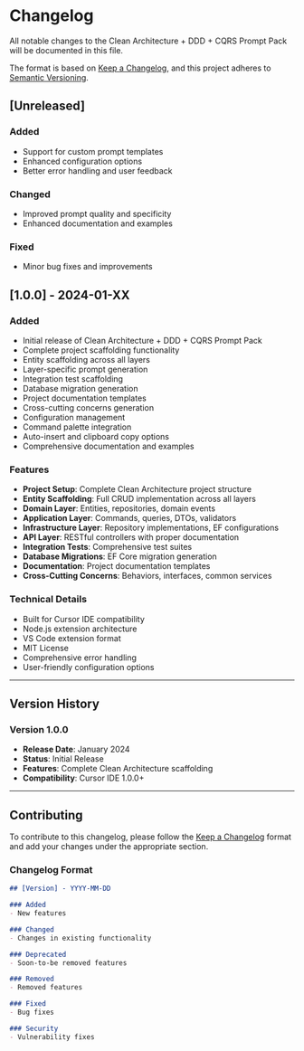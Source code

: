 # Changelog

All notable changes to the Clean Architecture + DDD + CQRS Prompt Pack will be documented in this file.

The format is based on [Keep a Changelog](https://keepachangelog.com/en/1.0.0/),
and this project adheres to [Semantic Versioning](https://semver.org/spec/v2.0.0.html).

## [Unreleased]

### Added
- Support for custom prompt templates
- Enhanced configuration options
- Better error handling and user feedback

### Changed
- Improved prompt quality and specificity
- Enhanced documentation and examples

### Fixed
- Minor bug fixes and improvements

## [1.0.0] - 2024-01-XX

### Added
- Initial release of Clean Architecture + DDD + CQRS Prompt Pack
- Complete project scaffolding functionality
- Entity scaffolding across all layers
- Layer-specific prompt generation
- Integration test scaffolding
- Database migration generation
- Project documentation templates
- Cross-cutting concerns generation
- Configuration management
- Command palette integration
- Auto-insert and clipboard copy options
- Comprehensive documentation and examples

### Features
- **Project Setup**: Complete Clean Architecture project structure
- **Entity Scaffolding**: Full CRUD implementation across all layers
- **Domain Layer**: Entities, repositories, domain events
- **Application Layer**: Commands, queries, DTOs, validators
- **Infrastructure Layer**: Repository implementations, EF configurations
- **API Layer**: RESTful controllers with proper documentation
- **Integration Tests**: Comprehensive test suites
- **Database Migrations**: EF Core migration generation
- **Documentation**: Project documentation templates
- **Cross-Cutting Concerns**: Behaviors, interfaces, common services

### Technical Details
- Built for Cursor IDE compatibility
- Node.js extension architecture
- VS Code extension format
- MIT License
- Comprehensive error handling
- User-friendly configuration options

---

## Version History

### Version 1.0.0
- **Release Date**: January 2024
- **Status**: Initial Release
- **Features**: Complete Clean Architecture scaffolding
- **Compatibility**: Cursor IDE 1.0.0+

---

## Contributing

To contribute to this changelog, please follow the [Keep a Changelog](https://keepachangelog.com/en/1.0.0/) format and add your changes under the appropriate section.

### Changelog Format

```markdown
## [Version] - YYYY-MM-DD

### Added
- New features

### Changed
- Changes in existing functionality

### Deprecated
- Soon-to-be removed features

### Removed
- Removed features

### Fixed
- Bug fixes

### Security
- Vulnerability fixes
``` 